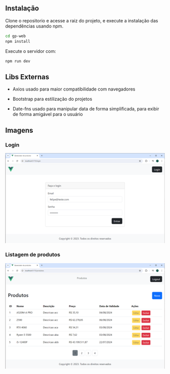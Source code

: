 ## Instalação

Clone o repositorio e acesse a raiz do projeto, e execute a instalação das dependências usando npm.

```bash
cd gp-web
npm install
```

Execute o servidor com: 
```bash
npm run dev
```

## Libs Externas
- Axios usado para maior compatibilidade com navegadores

- Bootstrap para estilização do projetos

- Date-fns usado para manipular data de forma simplificada, para exibir de forma amigável para o usuário

## Imagens

### Login
![Print](https://github.com/felipewpassa/gp-web/blob/7db911a1a12115715daf3db5a133d940dff5034d/readme/gp-wep-login.png)

### Listagem de produtos
![Print](https://github.com/felipewpassa/gp-web/blob/7db911a1a12115715daf3db5a133d940dff5034d/readme/gp-wep-produtos.png)
